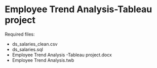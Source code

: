 # Employee Trend Analysis-Tableau project

Required files:

* ds_salaries_clean.csv
* ds_salaries.sql
* Employee Trend Analysis -Tableau project.docx
* Employee Trend Analysis.twb
